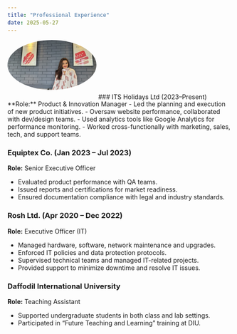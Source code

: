 ```yaml
---
title: "Professional Experience"
date: 2025-05-27
---
```

<img src="/images/shamsia.jpg" alt="Shamsia Afrin Jamema" width="200" style="border-radius: 50%; margin-bottom: 20px;">
### ITS Holidays Ltd (2023–Present)  
**Role:** Product & Innovation Manager  
- Led the planning and execution of new product initiatives.
- Oversaw website performance, collaborated with dev/design teams.
- Used analytics tools like Google Analytics for performance monitoring.
- Worked cross-functionally with marketing, sales, tech, and support teams.

### Equiptex Co. (Jan 2023 – Jul 2023)  
**Role:** Senior Executive Officer  
- Evaluated product performance with QA teams.
- Issued reports and certifications for market readiness.
- Ensured documentation compliance with legal and industry standards.

### Rosh Ltd. (Apr 2020 – Dec 2022)  
**Role:** Executive Officer (IT)  
- Managed hardware, software, network maintenance and upgrades.
- Enforced IT policies and data protection protocols.
- Supervised technical teams and managed IT-related projects.
- Provided support to minimize downtime and resolve IT issues.

### Daffodil International University  
**Role:** Teaching Assistant  
- Supported undergraduate students in both class and lab settings.
- Participated in “Future Teaching and Learning” training at DIU.
